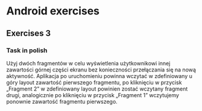 # Android exercises
## Exercises 3
### Task in polish

Użyj dwóch fragmentów w celu wyświetlenia użytkownikowi innej zawartości górnej części ekranu bez konieczności przełączania się na nową aktywność. Aplikacja po uruchomieniu powinna wczytać w zdefiniowany u góry layout zawartość pierwszego fragmentu, po kliknięciu w przycisk „Fragment 2” w zdefiniowany layout powinien zostać wczytany fragment drugi, analogicznie po kliknięciu w przycisk „Fragment 1” wczytujemy ponownie zawartość fragmentu pierwszego.
